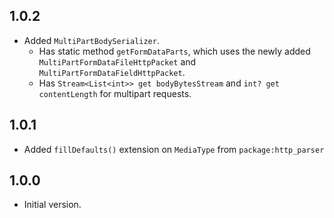 ## 1.0.2

- Added `MultiPartBodySerializer`.
  - Has static method `getFormDataParts`, which uses the newly added `MultiPartFormDataFileHttpPacket` and `MultiPartFormDataFieldHttpPacket`.
  - Has `Stream<List<int>> get bodyBytesStream` and `int? get contentLength` for multipart requests.
 
## 1.0.1

- Added `fillDefaults()` extension on `MediaType` from `package:http_parser`

## 1.0.0

- Initial version.
